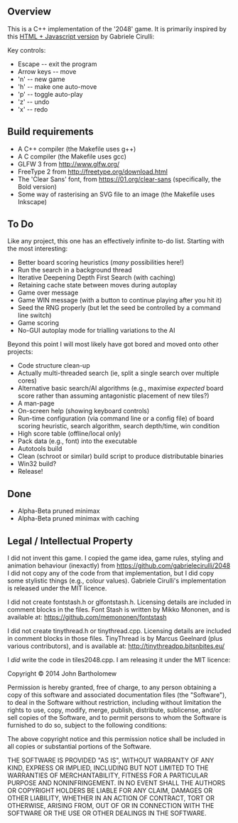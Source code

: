 Overview
--------

This is a C++ implementation of the '2048' game.
It is primarily inspired by this [HTML + Javascript version](https://github.com/gabrielecirulli/2048)
by Gabriele Cirulli:

Key controls:

* Escape -- exit the program
* Arrow keys -- move
* 'n' -- new game
* 'h' -- make one auto-move
* 'p' -- toggle auto-play
* 'z' -- undo
* 'x' -- redo

Build requirements
------------------

* A C++ compiler (the Makefile uses g++)
* A C compiler (the Makefile uses gcc)
* GLFW 3 from http://www.glfw.org/
* FreeType 2 from http://freetype.org/download.html
* The 'Clear Sans' font, from https://01.org/clear-sans (specifically, the Bold version)
* Some way of rasterising an SVG file to an image (the Makefile uses Inkscape)

To Do
-----

Like any project, this one has an effectively infinite to-do list. Starting with the most interesting:

* Better board scoring heuristics (*many* possibilities here!)
* Run the search in a background thread
* Iterative Deepening Depth First Search (with caching)
* Retaining cache state between moves during autoplay
* Game over message
* Game WIN message (with a button to continue playing after you hit it)
* Seed the RNG properly (but let the seed be controlled by a command line switch)
* Game scoring
* No-GUI autoplay mode for trialling variations to the AI

Beyond this point I will most likely have got bored and moved onto other projects:

* Code structure clean-up
* Actually multi-threaded search (ie, split a single search over multiple cores)
* Alternative basic search/AI algorithms (e.g., maximise *expected* board score rather than assuming antagonistic placement of new tiles?)
* A man-page
* On-screen help (showing keyboard controls)
* Run-time configuration (via command line or a config file) of board scoring heuristic, search algorithm, search depth/time, win condition
* High score table (offline/local only)
* Pack data (e.g., font) into the executable
* Autotools build
* Clean (schroot or similar) build script to produce distributable binaries
* Win32 build?
* Release!

Done
----

* Alpha-Beta pruned minimax
* Alpha-Beta pruned minimax with caching

Legal / Intellectual Property
-----------------------------

I did not invent this game. I copied the game idea, game rules, styling and
animation behaviour (inexactly) from https://github.com/gabrielecirulli/2048
I did not copy any of the code from that implementation, but I did copy some
stylistic things (e.g., colour values). Gabriele Cirulli's implementation is
released under the MIT licence.

I did not create fontstash.h or glfontstash.h. Licensing details are included
in comment blocks in the files. Font Stash is written by Mikko Mononen, and is
available at: https://github.com/memononen/fontstash

I did not create tinythread.h or tinythread.cpp. Licensing details are included
in comment blocks in those files.  TinyThread is by Marcus Geelnard (plus
various contributors), and is available at: http://tinythreadpp.bitsnbites.eu/

I *did* write the code in tiles2048.cpp. I am releasing it under the MIT licence:

Copyright © 2014 John Bartholomew

Permission is hereby granted, free of charge, to any person obtaining a copy
of this software and associated documentation files (the "Software"), to deal
in the Software without restriction, including without limitation the rights
to use, copy, modify, merge, publish, distribute, sublicense, and/or sell
copies of the Software, and to permit persons to whom the Software is
furnished to do so, subject to the following conditions:

The above copyright notice and this permission notice shall be included in
all copies or substantial portions of the Software.

THE SOFTWARE IS PROVIDED "AS IS", WITHOUT WARRANTY OF ANY KIND, EXPRESS OR
IMPLIED, INCLUDING BUT NOT LIMITED TO THE WARRANTIES OF MERCHANTABILITY,
FITNESS FOR A PARTICULAR PURPOSE AND NONINFRINGEMENT. IN NO EVENT SHALL THE
AUTHORS OR COPYRIGHT HOLDERS BE LIABLE FOR ANY CLAIM, DAMAGES OR OTHER
LIABILITY, WHETHER IN AN ACTION OF CONTRACT, TORT OR OTHERWISE, ARISING FROM,
OUT OF OR IN CONNECTION WITH THE SOFTWARE OR THE USE OR OTHER DEALINGS IN
THE SOFTWARE.
